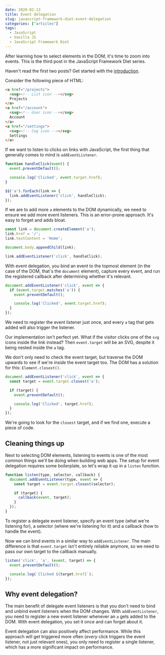 ```yaml
---
date: 2020-02-13
title: Event delegation
slug: javascript-framework-diet-event-delegation
categories: ["articles"]
tags:
  - JavaScript
  - Vanilla JS
  - JavaScript Framework Diet
---
```


After learning how to select elements in the DOM, it's time to zoom into events. This is the third post in the JavaScript Framework Diet series.

<!--more-->

<aside>
Haven't read the first two posts? Get started with the <a href="/javascript-framework-diet">introduction</a>.
</aside>

Consider the following piece of HTML:

```html
<a href="/projects">
  <svg><!-- List icon --></svg>
  Projects
</a>
<a href="/account">
  <svg><!-- User icon --></svg>
  Account
</a>
<a href="/settings">
  <svg><!-- Cog icon --></svg>
  Settings
</a>
```

If we want to listen to clicks on links with JavaScript, the first thing that generally comes to mind is `addEventListener`.

```js
function handleClick(event) {
  event.preventDefault();

  console.log('Clicked', event.target.href);
}

$$('a').forEach(link => {
  link.addEventListener('click', handleClick);
});
```

If we are to add more `a` elements to the DOM dynamically, we need to ensure we add more event listeners. This is an error-prone approach. It's easy to forget and adds bloat.

```js
const link = document.createElement('a');
link.href = '/';
link.textContent = 'Home';

document.body.appendChild(link);

link.addEventListener('click', handleClick);
```

With event delegation, you bind an event to the topmost element (in the case of the DOM, that's the `document` element), capture every event, and run the registered callback after determining whether it's relevant.

```js
document.addEventListener('click', event => {
  if (event.target.matches('a')) {
    event.preventDefault();

    console.log('Clicked', event.target.href);
  }
});
```

We need to register the event listener just once, and every `a` tag that gets added will also trigger the listener.

Our implementation isn't perfect yet. What if the visitor clicks one of the `svg` icons inside the link instead? Then `event.target` will be an SVG, despite it being nested inside the `a` tag.

We don't only need to check the event target, but traverse the DOM upwards to see if we're *inside* the event target too. The DOM has a solution for this: `Element.closest()`.

```js
document.addEventListener('click', event => {
  const target = event.target.closest('a');

  if (target) {
    event.preventDefault();

    console.log('Clicked', target.href);
  }
});
```

We're going to look for the `closest` target, and if we find one, execute a piece of code.

## Cleaning things up

Next to selecting DOM elements, listening to events is one of the most common things we'll be doing when building web apps. The setup for event delegation requires some boilerplate, so let's wrap it up in a `listen` function.

```js
function listen(type, selector, callback) {
  document.addEventListener(type, event => {
    const target = event.target.closest(selector);

    if (target) {
      callback(event, target);
    }
  });
}
```

To register a delegate event listener, specify an event type (what we're listening for), a selector (where we're listening for it) and a
callback (how to handle the event).

Now we can bind events in a similar way to `addEventListener`. The main difference is that `event.target` isn't entirely reliable anymore, so we need to pass our own target to the callback manually.

```js
listen('click', 'a', (event, target) => {
  event.preventDefault();

  console.log(`Clicked ${target.href}`);
});
```

## Why event delegation?

The main benefit of delegate event listeners is that you don't need to bind and unbind event listeners when the DOM changes. With `addEventListener`, you need to register a new event listener whenever an `a` gets added to the DOM. With event delegation, you set it once and can forget about it.

Event delegation can also positively affect performance. While this approach will get triggered more often (*every* click triggers the event listener, not just relevant ones), you only need to register a single listener, which has a more significant impact on performance.
